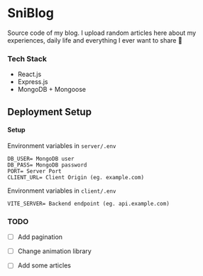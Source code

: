 # SniBlog
Source code of my blog. I upload random articles here about my experiences, daily life and everything I ever want to share 🍃

### Tech Stack
- React.js
- Express.js
- MongoDB + Mongoose

##  Deployment Setup

#### Setup

Environment variables in `server/.env`
```
DB_USER= MongoDB user
DB_PASS= MongoDB password
PORT= Server Port
CLIENT_URL= Client Origin (eg. example.com)
```

Environment variables in `client/.env`
```/
VITE_SERVER= Backend endpoint (eg. api.example.com)
```

### TODO

- [ ] Add pagination
- [ ] Change animation library
- [ ] Add some articles


